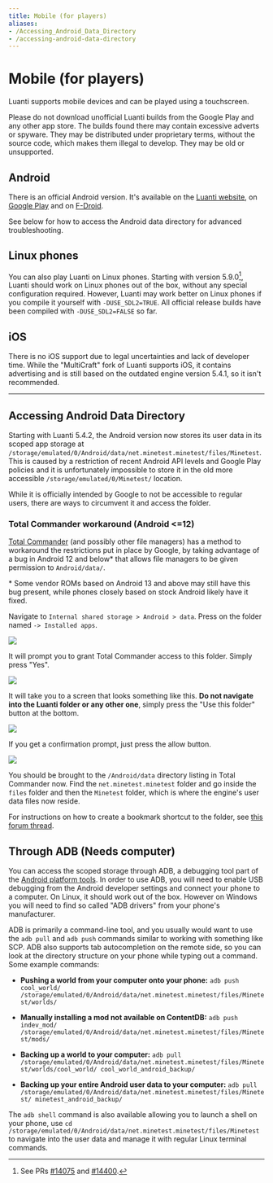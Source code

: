 ```yaml
---
title: Mobile (for players)
aliases:
- /Accessing_Android_Data_Directory
- /accessing-android-data-directory
---
```


# Mobile (for players)

Luanti supports mobile devices and can be played using a touchscreen.

Please do not download unofficial Luanti builds from the Google Play and any other app store. The builds found there may contain excessive adverts or spyware. They may be distributed under proprietary terms, without the source code, which makes them illegal to develop. They may be old or unsupported.

## Android

There is an official Android version. It's available on the [Luanti website](https://www.luanti.org/downloads/), on [Google Play](https://play.google.com/store/apps/details?id=net.minetest.minetest) and on [F-Droid](https://f-droid.org/packages/net.minetest.minetest/).

See below for how to access the Android data directory for advanced troubleshooting.

## Linux phones

You can also play Luanti on Linux phones. Starting with version 5.9.0[^2], Luanti should work on Linux phones out of the box, without any special configuration required. However, Luanti may work better on Linux phones if you compile it yourself with `-DUSE_SDL2=TRUE`. All official release builds have been compiled with `-DUSE_SDL2=FALSE` so far.

## iOS

There is no iOS support due to legal uncertainties and lack of developer time. While the "MultiCraft" fork of Luanti supports iOS, it contains advertising and is still based on the outdated engine version 5.4.1, so it isn't recommended.

[^1]: See PR [#14542](https://github.com/luanti-org/luanti/pull/14542) and its various predecessors.
[^2]: See PRs [#14075](https://github.com/luanti-org/luanti/pull/14075) and [#14400](https://github.com/luanti-org/luanti/pull/14400).

---

## Accessing Android Data Directory

Starting with Luanti 5.4.2, the Android version now stores its user data in its scoped app storage at `/storage/emulated/0/Android/data/net.minetest.minetest/files/Minetest`. This is caused by a restriction of recent Android API levels and Google Play policies and it is unfortunately impossible to store it in the old more accessible `/storage/emulated/0/Minetest/` location.

While it is officially intended by Google to not be accessible to regular users, there are ways to circumvent it and  access the folder.

### Total Commander workaround (Android <=12)
[Total Commander](https://play.google.com/store/apps/details?id=com.ghisler.android.TotalCommander) (and possibly other file managers) has a method to workaround the restrictions put in place by Google, by taking advantage of a bug in Android 12 and below* that allows file managers to be given permission to `Android/data/`.

\* Some vendor ROMs based on Android 13 and above may still have this bug present, while phones closely based on stock Android likely have it fixed.

Navigate to `Internal shared storage > Android > data`. Press on the folder named `-> Installed apps`.

![](/images/accessing_android_data/tc_1.webp)

It will prompt you to grant Total Commander access to this folder. Simply press "Yes".

![](/images/accessing_android_data/tc_2.webp)

It will take you to a screen that looks something like this. **Do not navigate into the Luanti folder or any other one**, simply press the "Use this folder" button at the bottom.

![](/images/accessing_android_data/tc_3.webp)

If you get a confirmation prompt, just press the allow button.

![](/images/accessing_android_data/tc_4.webp)

You should be brought to the `/Android/data` directory listing in Total Commander now. Find the `net.minetest.minetest` folder and go inside the `files` folder and then the `Minetest` folder, which is where the engine's user data files now reside.

For instructions on how to create a bookmark shortcut to the folder, see [this forum thread](https://forum.luanti.org/viewtopic.php?f=18&t=27684).

## Through ADB (Needs computer)
You can access the scoped storage through ADB, a debugging tool part of the [Android platform tools](https://developer.android.com/studio/releases/platform-tools). In order to use ADB, you will need to enable USB debugging from the Android developer settings and connect your phone to a computer. On Linux, it should work out of the box. However on Windows you will need to find so called "ADB drivers" from your phone's manufacturer.

ADB is primarily a command-line tool, and you usually would want to use the `adb pull` and `adb push` commands similar to working with something like SCP. ADB also supports tab autocompletion on the remote side, so you can look at the directory structure on your phone while typing out a command. Some example commands:

* **Pushing a world from your computer onto your phone:** `adb push cool_world/ /storage/emulated/0/Android/data/net.minetest.minetest/files/Minetest/worlds/`

* **Manually installing a mod not available on ContentDB:** `adb push indev_mod/ /storage/emulated/0/Android/data/net.minetest.minetest/files/Minetest/mods/`

* **Backing up a world to your computer:** `adb pull /storage/emulated/0/Android/data/net.minetest.minetest/files/Minetest/worlds/cool_world/ cool_world_android_backup/`

* **Backing up your entire Android user data to your computer:** `adb pull /storage/emulated/0/Android/data/net.minetest.minetest/files/Minetest/ minetest_android_backup/`

The `adb shell` command is also available allowing you to launch a shell on your phone, use `cd /storage/emulated/0/Android/data/net.minetest.minetest/files/Minetest` to navigate into the user data and manage it with regular Linux terminal commands.
